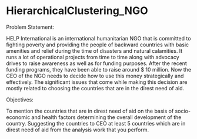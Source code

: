# HierarchicalClustering_NGO

Problem Statement:

HELP International is an international humanitarian NGO that is committed to fighting poverty and providing the people of backward countries with basic amenities and relief during the time of disasters and natural calamities. It runs a lot of operational projects from time to time along with advocacy drives to raise awareness as well as for funding purposes. After the recent funding programs, they have been able to raise around $ 10 million. Now the CEO of the NGO needs to decide how to use this money strategically and effectively. The significant issues that come while making this decision are mostly related to choosing the countries that are in the direst need of aid.

Objectives:

To mention the countries that are in direst need of aid on the basis of socio-economic and health factors determining the overall development of the country.
Suggesting the countries to CEO at least 5 countries which are in direst need of aid from the analysis work that you perform.
